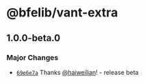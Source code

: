 # @bfelib/vant-extra

## 1.0.0-beta.0

### Major Changes

- [`69e6e7a`](https://github.com/bfelib/vant-extra/commit/69e6e7acd18f56e67000752e145b38076a319b58) Thanks [@haiweilian](https://github.com/haiweilian)! - release beta
